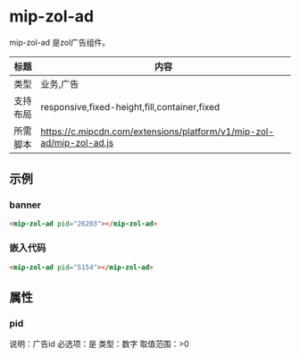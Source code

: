 # mip-zol-ad

mip-zol-ad 是zol广告组件。

标题|内容
----|----
类型|业务,广告
支持布局|responsive,fixed-height,fill,container,fixed
所需脚本|https://c.mipcdn.com/extensions/platform/v1/mip-zol-ad/mip-zol-ad.js

## 示例

### banner
```html
<mip-zol-ad pid="26203"></mip-zol-ad>
```

### 嵌入代码
```html
<mip-zol-ad pid="5154"></mip-zol-ad>
```

## 属性

### pid
说明：广告id
必选项：是
类型：数字
取值范围：>0
